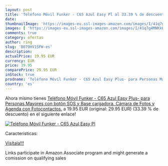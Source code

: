 ```yaml
---
layout: post
title: 'Teléfono Móvil Funker - C65 Azul Easy Pl al 33.39 % de descuento'
date: 
thumbnailImage: 'https://images-eu.ssl-images-amazon.com/images/I/41q7g4MNKkL._SL200_.jpg'
images: [ 'https://images-eu.ssl-images-amazon.com/images/I/41q7g4MNKkL._SL200_.jpg' ]
comments: true
category: ofertas
author: ring
slug: 'B079HV1SFW-es'
description:
actualPrice: 19.95 EUR
currency: EUR
price: 19.95
comparePrice: 29.95 EUR
inStock: true
prodname: 'Teléfono Móvil Funker - C65 Azul Easy Plus- para Personas Mayores con botón SOS y Base cargadora. Cámara de Fotos y Agenda con Fotocontactos.'
country: 'es'
---
```


Ahora mismo tienes [Teléfono Móvil Funker - C65 Azul Easy Plus- para Personas Mayores con botón SOS y Base cargadora. Cámara de Fotos y Agenda con Fotocontactos.](https://www.amazon.es/dp/B079HV1SFW/?tag=tolees-21) a 19.95 EUR (original: 29.95 EUR) (33.39 %  de descuento) en el siguiente enlace!

[![Teléfono Móvil Funker - C65 Azul Easy Pl](https://images-eu.ssl-images-amazon.com/images/I/41q7g4MNKkL._SL200_.jpg)](https://www.amazon.es/dp/B079HV1SFW/?tag=tolees-21)

Características:


[Visítala!!!](https://www.amazon.es/dp/B079HV1SFW/?tag=tolees-21)

Links participate in Amazon Associate program and might generate a comission on qualifying sales
